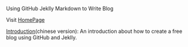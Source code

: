 Using GitHub Jeklly Markdown to Write Blog

Visit [HomePage](http://nbxapp.github.io)

[Introduction](https://github.com/minixalpha/minixalpha.github.io/blob/source/_posts/2014-02-15-github-jekyll-markdown.md)(chinese version):
An introduction about how to create a free blog using GitHub and Jeklly. 

